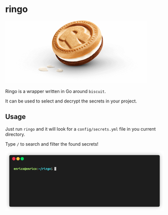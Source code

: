# ringo

![ringo.png](assets/ringo.png)

Ringo is a wrapper written in Go around `biscuit`.

It can be used to select and decrypt the secrets in your project.

## Usage

Just run `ringo` and it will look for a `config/secrets.yml` file in you current directory.

Type `/` to search and filter the found secrets!



![ringo.gif](assets/ringo.gif)
